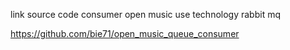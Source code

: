 link source code consumer open music use technology rabbit mq

https://github.com/bie71/open_music_queue_consumer